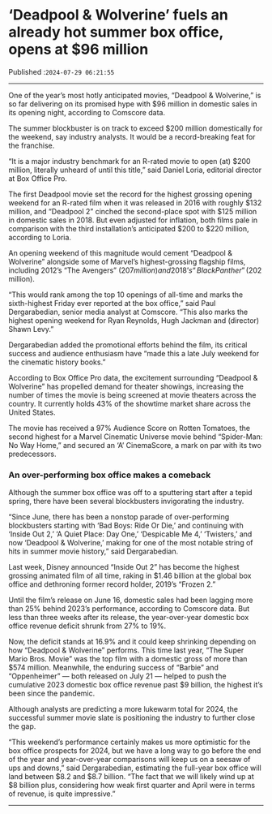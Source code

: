 # ‘Deadpool & Wolverine’ fuels an already hot summer box office, opens at $96 million

Published :`2024-07-29 06:21:55`

---

One of the year’s most hotly anticipated movies, “Deadpool & Wolverine,” is so far delivering on its promised hype with $96 million in domestic sales in its opening night, according to Comscore data.

The summer blockbuster is on track to exceed $200 million domestically for the weekend, say industry analysts. It would be a record-breaking feat for the franchise.

“It is a major industry benchmark for an R-rated movie to open (at) $200 million, literally unheard of until this title,” said Daniel Loria, editorial director at Box Office Pro.

The first Deadpool movie set the record for the highest grossing opening weekend for an R-rated film when it was released in 2016 with roughly $132 million, and “Deadpool 2” cinched the second-place spot with $125 million in domestic sales in 2018. But even adjusted for inflation, both films pale in comparison with the third installation’s anticipated $200 to $220 million, according to Loria.

An opening weekend of this magnitude would cement “Deadpool & Wolverine” alongside some of Marvel’s highest-grossing flagship films, including 2012’s “The Avengers” ($207 million) and 2018’s “Black Panther” ($202 million).

“This would rank among the top 10 openings of all-time and marks the sixth-highest Friday ever reported at the box office,” said Paul Dergarabedian, senior media analyst at Comscore. “This also marks the highest opening weekend for Ryan Reynolds, Hugh Jackman and (director) Shawn Levy.”

Dergarabedian added the promotional efforts behind the film, its critical success and audience enthusiasm have “made this a late July weekend for the cinematic history books.”

According to Box Office Pro data, the excitement surrounding “Deadpool & Wolverine” has propelled demand for theater showings, increasing the number of times the movie is being screened at movie theaters across the country. It currently holds 43% of the showtime market share across the United States.

The movie has received a 97% Audience Score on Rotten Tomatoes, the second highest for a Marvel Cinematic Universe movie behind “Spider-Man: No Way Home,” and secured an ‘A’ CinemaScore, a mark on par with its two predecessors.

### An over-performing box office makes a comeback

Although the summer box office was off to a sputtering start after a tepid spring, there have been several blockbusters invigorating the industry.

“Since June, there has been a nonstop parade of over-performing blockbusters starting with ‘Bad Boys: Ride Or Die,’ and continuing with ‘Inside Out 2,’ ‘A Quiet Place: Day One,’ ‘Despicable Me 4,’ ‘Twisters,’ and now ‘Deadpool & Wolverine,’ making for one of the most notable string of hits in summer movie history,” said Dergarabedian.

Last week, Disney announced “Inside Out 2” has become the highest grossing animated film of all time, raking in $1.46 billion at the global box office and dethroning former record holder, 2019’s “Frozen 2.”

Until the film’s release on June 16, domestic sales had been lagging more than 25% behind 2023’s performance, according to Comscore data. But less than three weeks after its release, the year-over-year domestic box office revenue deficit shrunk from 27% to 19%.

Now, the deficit stands at 16.9% and it could keep shrinking depending on how “Deadpool & Wolverine” performs. This time last year, “The Super Mario Bros. Movie” was the top film with a domestic gross of more than $574 million. Meanwhile, the enduring success of “Barbie” and “Oppenheimer” — both released on July 21 — helped to push the cumulative 2023 domestic box office revenue past $9 billion, the highest it’s been since the pandemic.

Although analysts are predicting a more lukewarm total for 2024, the successful summer movie slate is positioning the industry to further close the gap.

“This weekend’s performance certainly makes us more optimistic for the box office prospects for 2024, but we have a long way to go before the end of the year and year-over-year comparisons will keep us on a seesaw of ups and downs,” said Dergarabedian, estimating the full-year box office will land between $8.2 and $8.7 billion. “The fact that we will likely wind up at $8 billion plus, considering how weak first quarter and April were in terms of revenue, is quite impressive.”

---

